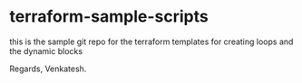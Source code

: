 # terraform-sample-scripts

this is the sample git repo for the terraform templates for creating loops and the dynamic blocks

Regards,
Venkatesh.
